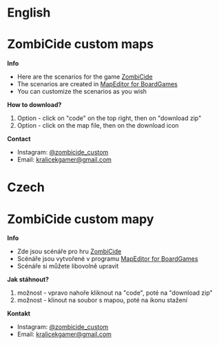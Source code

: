 # English
# ZombiCide custom maps
**Info**
- Here are the scenarios for the game [ZombiCide](https://www.zombicide.com/)
- The scenarios are created in [MapEditor for BoardGames](https://github.com/nmzi/bgmapeditor)
- You can customize the scenarios as you wish

**How to download?**
1. Option - click on "code" on the top right, then on "download zip"
2. Option - click on the map file, then on the download icon

**Contact**
- Instagram: [@zombicide_custom](https://www.instagram.com/zombicide_custom/)
- Email: kralicekgamer@gmail.com 

# Czech
# ZombiCide custom mapy
**Info**
- Zde jsou scénáře pro hru [ZombiCide](https://www.zombicide.com/)
- Scénáře jsou vytvořené v programu [MapEditor for BoardGames](https://github.com/nmzi/bgmapeditor)
- Scénáře si můžete libovolně upravit

**Jak stáhnout?**
1. možnost - vpravo nahoře kliknout na "code", poté na "download zip"
2. možnost - klinout na soubor s mapou, poté na ikonu stažení

**Kontakt**
- Instagram: [@zombicide_custom](https://www.instagram.com/zombicide_custom/)
- Email: kralicekgamer@gmail.com 
